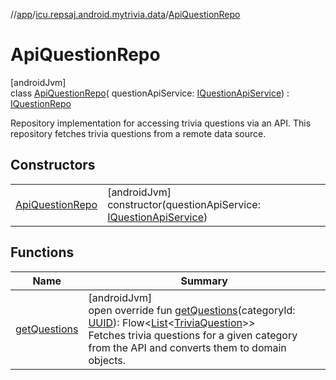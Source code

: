//[app](../../../index.md)/[icu.repsaj.android.mytrivia.data](../index.md)/[ApiQuestionRepo](index.md)

# ApiQuestionRepo

[androidJvm]\
class [ApiQuestionRepo](index.md)(
questionApiService: [IQuestionApiService](../../icu.repsaj.android.mytrivia.network.question/-i-question-api-service/index.md)) : [IQuestionRepo](../-i-question-repo/index.md)

Repository implementation for accessing trivia questions via an API. This repository fetches trivia
questions from a remote data source.

## Constructors

|                                          |                                                                                                                                                             |
|------------------------------------------|-------------------------------------------------------------------------------------------------------------------------------------------------------------|
| [ApiQuestionRepo](-api-question-repo.md) | [androidJvm]<br>constructor(questionApiService: [IQuestionApiService](../../icu.repsaj.android.mytrivia.network.question/-i-question-api-service/index.md)) |

## Functions

| Name                             | Summary                                                                                                                                                                                                                                                                                                                                                                                                                                                        |
|----------------------------------|----------------------------------------------------------------------------------------------------------------------------------------------------------------------------------------------------------------------------------------------------------------------------------------------------------------------------------------------------------------------------------------------------------------------------------------------------------------|
| [getQuestions](get-questions.md) | [androidJvm]<br>open override fun [getQuestions](get-questions.md)(categoryId: [UUID](https://developer.android.com/reference/kotlin/java/util/UUID.html)): Flow&lt;[List](https://kotlinlang.org/api/latest/jvm/stdlib/kotlin.collections/-list/index.html)&lt;[TriviaQuestion](../../icu.repsaj.android.mytrivia.model/-trivia-question/index.md)&gt;&gt;<br>Fetches trivia questions for a given category from the API and converts them to domain objects. |
